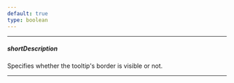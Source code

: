 ```yaml
---
default: true
type: boolean
---
```

---
##### shortDescription
Specifies whether the tooltip's border is visible or not.

---
